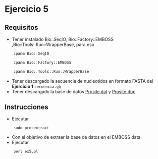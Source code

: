 # Ejercicio 5

## Requisitos

-   Tener instalado Bio::SeqIO, Bio::Factory::EMBOSS ,Bio::Tools::Run::WrapperBase, para eso

```bash
    cpanm Bio::SeqIO
```

```bash
    cpanm Bio::Factory::EMBOSS
```

```bash
    cpanm Bio::Tools::Run::WrapperBase
```

-   Tener descargado la secuencia de nucleotidos en formato FASTA del **Ejercicio 1** `secuencia.gb`
-   Tener descargado la base de datos [Prosite.dat](https://ftp.expasy.org/databases/prosite/prosite.dat) y [Prosite.doc](https://ftp.expasy.org/databases/prosite/prosite.doc)

## Instrucciones
-   Ejecutar

```
    sudo prosextract
```
-   Con el objetivo de extraer la base de datos en el EMBOSS data.
-   Ejecutar
```
    perl ex5.pl
```
